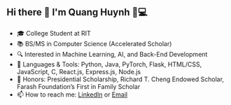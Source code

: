 Hi there 👋
I'm Quang Huynh 🌟💻
---
- 🎓 College Student at RIT
- 📚 BS/MS in Computer Science (Accelerated Scholar)
- 🔍 Interested in Machine Learning, AI, and Back-End Development
- 🔧 Languages & Tools: Python, Java, PyTorch, Flask, HTML/CSS, JavaScript, C, React.js, Express.js, Node.js
- 🏅 Honors: Presidential Scholarship, Richard T. Cheng Endowed Scholar, Farash Foundation’s First in Family Scholar
- 📫 How to reach me: [LinkedIn](https://www.linkedin.com/in/quangs/) or [Email](mailto:20378quang@email.com)
